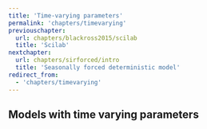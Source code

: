 ```yaml
---
title: 'Time-varying parameters'
permalink: 'chapters/timevarying'
previouschapter:
  url: chapters/blackross2015/scilab
  title: 'Scilab'
nextchapter:
  url: chapters/sirforced/intro
  title: 'Seasonally forced deterministic model'
redirect_from:
  - 'chapters/timevarying'
---
```

## Models with time varying parameters

